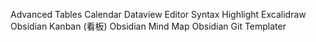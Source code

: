 Advanced Tables
Calendar
Dataview
Editor Syntax Highlight
Excalidraw
Obsidian Kanban (看板)
Obsidian Mind Map
Obsidian Git
Templater
